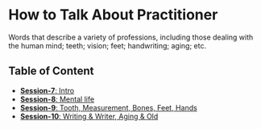 # How to Talk About Practitioner

Words that describe a variety of professions, including those dealing with the human mind; teeth; vision; feet; handwriting; aging; etc.

## Table of Content

- [**Session-7**: Intro](session-7.md)
- [**Session-8**: Mental life](session-8.md)
- [**Session-9**: Tooth, Measurement, Bones, Feet, Hands](session-9.md)
- [**Session-10**: Writing & Writer, Aging & Old](session-10.md)
